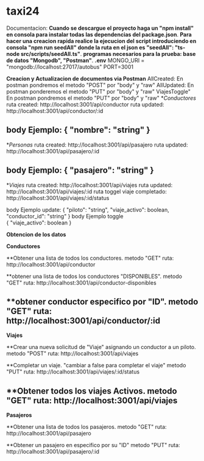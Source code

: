 # taxi24

Documentacion:
**Cuando se descargue el proyecto haga un "npm install" en consola para instalar todas las dependencias del package.json**.
**Para hacer una creacion rapida realice la ejecucion del script introduciendo en consola "npm run seedAll" donde la ruta en el json es "seedAll": "ts-node src/scripts/seedAll.ts"**. 
**programas necesarios para la prueba: base de datos "Mongodb", "Postman"**.
**.env**
MONGO_URI = "mongodb://localhost:27017/autobus"
PORT=3001

**Creacion  y Actualizacion de documentos via Postman**
AllCreated: En postman pondremos el metodo "POST" por "body" y "raw"
AllUpdated: En postman ponderemos el metodo "PUT" por "body" y "raw"
ViajesToggle" En postman pondremos el metodo "PUT" por "body" y "raw"
**Conductores* 
            ruta created:
                http://localhost:3001/api/conductor
            ruta updated:
                http://localhost:3001/api/conductor/:id

body Ejemplo:
            {
                "nombre": "string"
            }
----------------------------------------------------------------------
**Personas*
        ruta created:
             http://localhost:3001/api/pasajero
        ruta updated:
             http://localhost:3001/api/pasajero/:id

body Ejemplo:
            {
                "pasajero": "string"
            }
-----------------------------------------------------------------------
**Viajes*
        ruta created:
            http://localhost:3001/api/viajes
        ruta updated:
            http://localhost:3001/api/viajes/:id
        ruta toggel viaje completado:
            http://localhost:3001/api/viajes/:id/status

body Ejemplo update:
            {
                "piloto": "string",
                "viaje_activo": boolean,
                "conductor_id": "string"
            }
body Ejemplo toggle            
            {
                "viaje_activo": boolean
            }


**Obtencion de los datos**

**Conductores**

**Obtener una lista de  todos los conductores. 
metodo "GET"
ruta: 
     http://localhost:3001/api/conductor

**obtener una lista de todos los conductores "DISPONIBLES".
metodo "GET"
ruta:
     http://localhost:3001/api/conductor-disponibles

**obtener conductor especifico por "ID".
metodo "GET"
ruta: 
     http://localhost:3001/api/conductor/:id
-----------------------------------------------------------------------
**Viajes**

**Crear una nueva solicitud de "Viaje" asignando un conductor a un piloto.
metodo "POST"
ruta:
    http://localhost:3001/api/viajes

**Completar un viaje. "cambiar a false para completar el viaje" 
metodo "PUT"
ruta:
    http://localhost:3001/api/viajes/:id/status

**Obtener todos los viajes Activos.
metodo "GET"
ruta:
    http://localhost:3001/api/viajes
-----------------------------------------------------------------------
**Pasajeros**

**Obtener una lista de todos los pasajeros. 
metodo "GET"
ruta:
    http://localhost:3001/api/pasajero

**Obtener un pasajero en especifico por su "ID" 
metodo "PUT"
ruta:
    http://localhost:3001/api/pasajero/:id
